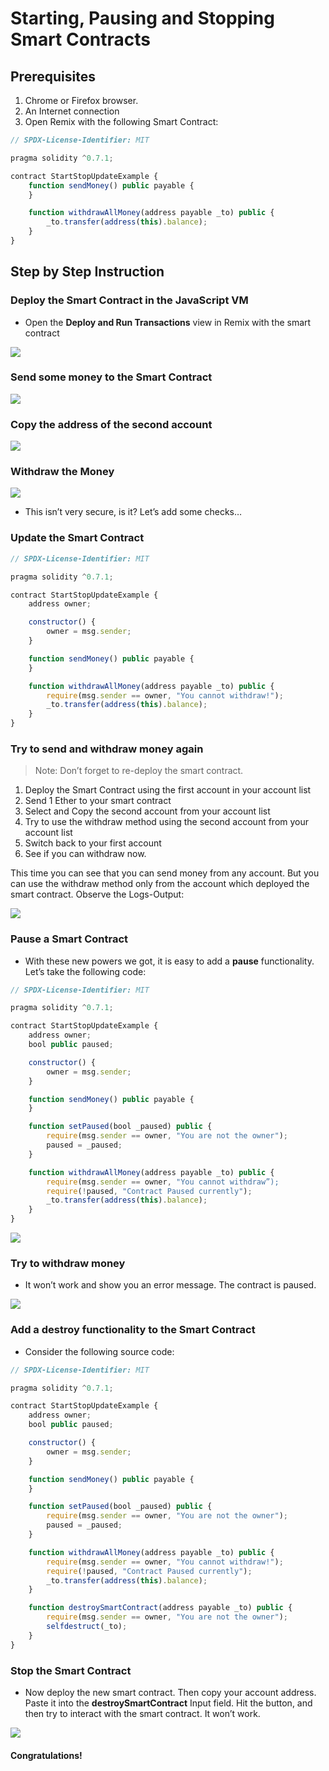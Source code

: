 # Starting, Pausing and Stopping Smart Contracts

## Prerequisites
1. Chrome or Firefox browser.
2. An Internet connection
3. Open Remix with the following Smart Contract:

```js
// SPDX-License-Identifier: MIT

pragma solidity ^0.7.1;

contract StartStopUpdateExample {
    function sendMoney() public payable {   
    }

    function withdrawAllMoney(address payable _to) public {
        _to.transfer(address(this).balance);
    }
}
```

## Step by Step Instruction

### Deploy the Smart Contract in the JavaScript VM

- Open the **Deploy and Run Transactions** view in Remix with the smart contract

![](./assets/images/image3.png)

### Send some money to the Smart Contract

![](./assets/images/image4.png)

### Copy the address of the second account

![](./assets/images/image6.png)

### Withdraw the Money

![](./assets/images/image7.png)

- This isn’t very secure, is it? Let’s add some checks…

### Update the Smart Contract

```js
// SPDX-License-Identifier: MIT

pragma solidity ^0.7.1;

contract StartStopUpdateExample {
    address owner;

    constructor() {
        owner = msg.sender;
    }

    function sendMoney() public payable {
    }

    function withdrawAllMoney(address payable _to) public {
        require(msg.sender == owner, "You cannot withdraw!");
        _to.transfer(address(this).balance);
    }
}
```

### Try to send and withdraw money again

>Note: Don’t forget to re-deploy the smart contract.

1. Deploy the Smart Contract using the first account in your account list
2. Send 1 Ether to your smart contract
3. Select and Copy the second account from your account list
4. Try to use the withdraw method using the second account from your account list
5. Switch back to your first account
6. See if you can withdraw now.

This time you can see that you can send money from any account. But you can use the withdraw method only from the account which deployed the smart contract. Observe the Logs-Output:

![](./assets/images/image8.png)

### Pause a Smart Contract

- With these new powers we got, it is easy to add a **pause** functionality. Let’s take the following code:

```js
// SPDX-License-Identifier: MIT

pragma solidity ^0.7.1;

contract StartStopUpdateExample {
    address owner;
    bool public paused;

    constructor() {
        owner = msg.sender;
    }

    function sendMoney() public payable {
    }

    function setPaused(bool _paused) public {
        require(msg.sender == owner, "You are not the owner");
        paused = _paused;
    }

    function withdrawAllMoney(address payable _to) public {
        require(msg.sender == owner, "You cannot withdraw”);
        require(!paused, "Contract Paused currently");
        _to.transfer(address(this).balance);
    }
}
```

![](./assets/images/image10.png)


### Try to withdraw money

- It won’t work and show you an error message. The contract is paused.

![](./assets/images/image11.png)

### Add a destroy functionality to the Smart Contract

- Consider the following source code:

```js
// SPDX-License-Identifier: MIT

pragma solidity ^0.7.1;

contract StartStopUpdateExample {
    address owner;
    bool public paused;

    constructor() {
        owner = msg.sender;
    }

    function sendMoney() public payable {
    }

    function setPaused(bool _paused) public {
        require(msg.sender == owner, "You are not the owner");
        paused = _paused;
    }

    function withdrawAllMoney(address payable _to) public {
        require(msg.sender == owner, "You cannot withdraw!");
        require(!paused, "Contract Paused currently");
        _to.transfer(address(this).balance);
    }

    function destroySmartContract(address payable _to) public {
        require(msg.sender == owner, "You are not the owner");
        selfdestruct(_to);
    }
}
```

### Stop the Smart Contract

- Now deploy the new smart contract. Then copy your account address. Paste it into the **destroySmartContract** Input field. Hit the button, and then try to interact with the smart contract. It won’t work.

![](./assets/images/image12.png)

#### Congratulations!